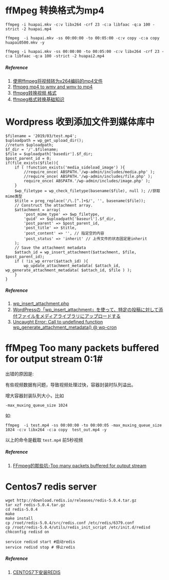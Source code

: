 # ffMpeg 转换格式为mp4 #

```shell
ffmpeg -i huapai.mkv -c:v libx264 -crf 23 -c:a libfaac -q:a 100 -strict -2 huapai.mp4
````

```
ffmpeg  -i huapai.mkv -ss 00:00:00 -to 00:05:00 -c:v copy -c:a copy  huapai0500.mkv -y
```

```
ffmpeg -i huapai.mkv -ss 00:00:00 -to 00:05:00 -c:v libx264 -crf 23 -c:a libfaac -q:a 100 -strict -2 huapai2.mp4
```

##### Reference ######
1. [使用ffmpeg将视频转为x264编码的mp4文件](https://blog.csdn.net/yeyinglingfeng/article/details/78749322)
2. [ffmpeg mp4 to wmv and wmv to mp4](https://www.cnblogs.com/tianciliangen/p/5616905.html)
3. [ffmpeg转换视频 格式](https://blog.csdn.net/xy707707/article/details/80987985)
4. [ffmpeg格式转换基础知识](https://www.cnblogs.com/yongfengnice/p/7133714.html)

# Wordpress 收到添加文件到媒体库中 #

```
$filename = '2019/03/test.mp4';
$uploadpath = wp_get_upload_dir();
//return $uploadpath;
$f_dir = '/'.$filename; 
$file = $uploadpath['basedir'].$f_dir;
$post_parent_id = 0;
if(file_exists($file)){
    if ( !function_exists('media_sideload_image') ){
        //require_once( ABSPATH.'/wp-admin/includes/media.php' );
        //require_once( ABSPATH.'/wp-admin/includes/file.php' );
        require_once( ABSPATH.'/wp-admin/includes/image.php' );
    }
    $wp_filetype = wp_check_filetype(basename($file), null ); //获取 mime类型
    $title = preg_replace('/\.[^.]+$/', '', basename($file));
    // Construct the attachment array.
    $attachment = array(
        'post_mime_type' => $wp_filetype, 
        'guid' => $uploadpath['baseurl'].$f_dir,
        'post_parent' => $post_parent_id,
        'post_title' => $title,
        'post_content' => '', // 指定空的内容
        'post_status' => 'inherit' // 上传文件的状态固定是inherit
    );
    // Save the attachment metadata
    $attach_id = wp_insert_attachment($attachment, $file, $post_parent_id);
    if ( !is_wp_error($attach_id) ){
    	wp_update_attachment_metadata( $attach_id, wp_generate_attachment_metadata( $attach_id, $file ) );
	}
}
````


##### Reference #####
1. [wp_insert_attachment.php](https://gist.github.com/fallenagus/dbdd2392a05a40db19c617da2ca0592e)
2. [WordPressの「wp_insert_attachment」を使って、特定の投稿に対して添付ファイルをメディアライブラリにアップロードする](https://www.imamura.biz/blog/16736)
3. [Uncaught Error: Call to undefined function wp_generate_attachment_metadata() @ wp-cron](https://wordpress.stackexchange.com/a/261262)


# ffMpeg Too many packets buffered for output stream 0:1#

出错的原因是:

有些视频数据有问题，导致视频处理过快，容器封装时队列溢出。

增大容器封装队列大小，比如

```
-max_muxing_queue_size 1024
```

如:

```
ffmpeg  -i test.mp4 -ss 00:00:00 -to 00:00:05 -max_muxing_queue_size 1024 -c:v libx264 -c:a copy  test_out.mp4 -y
```

以上的命令是截取 `test.mp4` 前5秒视频

##### Reference #####
1. [FFmpeg的那些坑-Too many packets buffered for output stream](https://blog.csdn.net/noahsun1024/article/details/80875460)

# Centos7 redis server #

```
wget http://download.redis.io/releases/redis-5.0.4.tar.gz
tar xzf redis-5.0.4.tar.gz
cd redis-5.0.4
make
make install
cp /root/redis-5.0.4/src/redis.conf /etc/redis/6379.conf
cp /root/redis-5.0.4/utils/redis_init_script /etc/init.d/redisd
chkconfig redisd on

service redisd start #启动redis
service redisd stop # 停止redis
```

##### Reference #####
1. [CENTOS7下安装REDIS](https://www.cnblogs.com/zuidongfeng/p/8032505.html)